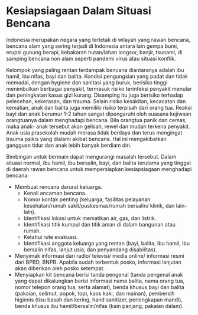 # Kesiapsiagaan Dalam Situasi Bencana 
Indonesia merupakan negara yang terletak di wilayah yang rawan bencana, bencana alam yang sering terjadi di Indonesia antara lain gempa bumi, erupsi gunung berapi, kebakaran hutan/lahan longsor, banjir, tsunami, di samping bencana non alam seperti pandemi virus atau situasi konflik.

Kelompok yang paling rentan terdampak bencana diantaranya adalah ibu hamil, ibu nifas, bayi dan balita. Kondisi pengungsian yang padat dan tidak memadai, dengan hygiene dan sanitasi yang buruk, berisiko tinggi menimbulkan berbagai penyakit, termasuk risiko terinfeksi penyakit menular dan peningkatan kasus gizi kurang. Disamping itu juga berisiko terhadap pelecehan, kekerasan, dan trauma. Selain risiko kesakitan, kecacatan dan kematian, anak dan balita juga memiliki risiko terpisah dari orang tua.
Reaksi bayi dan anak berumur 1-2 tahun sangat dipengaruhi oleh suasana kejiwaan orangtuanya dalam menghadapi bencana. Bila orangtua panik dan cemas, maka anak- anak tersebut akan gelisah, rewel dan mudah terkena penyakit. Anak usia prasekolah mudah merasa tidak berdaya dan terus mengingat trauma psikis yang dialami akibat bencana. Hal ini mengakibatkan gangguan tidur dan anak lebih banyak berdiam diri.

Bimbingan untuk bermain dapat mengurangi masalah tersebut. Dalam situasi normal, ibu hamil, ibu bersalin, bayi, dan balita terutama yang tinggal di daerah rawan bencana untuk mempersiapkan kesiapsiagaan menghadapi bencana:
- Membuat rencana darurat keluarga. 
    - Kenali ancaman bencana.
    - Nomor kontak penting (keluarga, fasilitas pelayanan kesehatan/rumah sakit/puskesmas/rumah bersalin/ klinik, dan lain-lain).
    - Identifikasi lokasi untuk mematikan air, gas, dan listrik.
    - Identifikasi titik kumpul dan titik aman di dalam bangunan atau rumah.
    - Ketahui rute evakuasi.
    - Identifikasi anggota keluarga yang rentan (bayi, balita, ibu hamil, ibu bersalin nifas, lanjut usia, dan penyandang disabilitas).
- Menyimak informasi dari radio/ televisi/ media online/ informasi resmi dari BPBD, BNPB. Apabila sudah terbentuk posko, informasi lanjutan akan diberikan oleh posko setempat.
- Menyiapkan kit bencana berisi tanda pengenal (tanda pengenal anak yang dapat dikalungkan berisi informasi nama balita, nama orang tua, nomor telepon orang tua, serta alamat), benda khusus bayi dan balita (pakaian, selimut, popok, topi, kaos kaki, dan mainan), pembersih higienis (tisu basah dan kering, hand sanitizer, perlengkapan mandi), benda khusus ibu hamil/bersalin/nifas (kain panjang, pakaian dalam).
